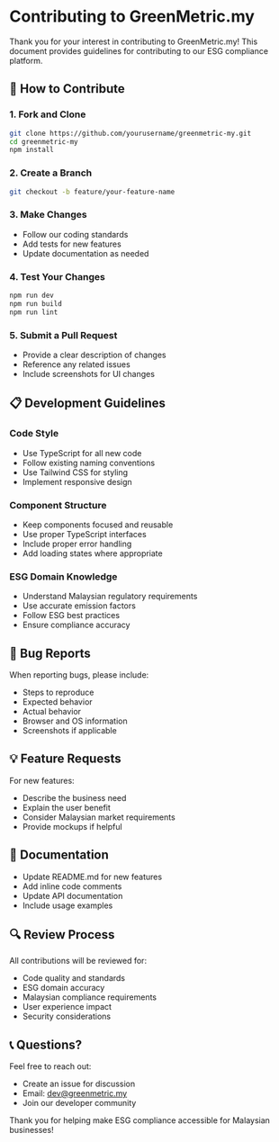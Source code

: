 # Contributing to GreenMetric.my

Thank you for your interest in contributing to GreenMetric.my! This document provides guidelines for contributing to our ESG compliance platform.

## 🤝 How to Contribute

### 1. Fork and Clone
```bash
git clone https://github.com/yourusername/greenmetric-my.git
cd greenmetric-my
npm install
```

### 2. Create a Branch
```bash
git checkout -b feature/your-feature-name
```

### 3. Make Changes
- Follow our coding standards
- Add tests for new features
- Update documentation as needed

### 4. Test Your Changes
```bash
npm run dev
npm run build
npm run lint
```

### 5. Submit a Pull Request
- Provide a clear description of changes
- Reference any related issues
- Include screenshots for UI changes

## 📋 Development Guidelines

### Code Style
- Use TypeScript for all new code
- Follow existing naming conventions
- Use Tailwind CSS for styling
- Implement responsive design

### Component Structure
- Keep components focused and reusable
- Use proper TypeScript interfaces
- Include proper error handling
- Add loading states where appropriate

### ESG Domain Knowledge
- Understand Malaysian regulatory requirements
- Use accurate emission factors
- Follow ESG best practices
- Ensure compliance accuracy

## 🐛 Bug Reports

When reporting bugs, please include:
- Steps to reproduce
- Expected behavior
- Actual behavior
- Browser and OS information
- Screenshots if applicable

## 💡 Feature Requests

For new features:
- Describe the business need
- Explain the user benefit
- Consider Malaysian market requirements
- Provide mockups if helpful

## 📝 Documentation

- Update README.md for new features
- Add inline code comments
- Update API documentation
- Include usage examples

## 🔍 Review Process

All contributions will be reviewed for:
- Code quality and standards
- ESG domain accuracy
- Malaysian compliance requirements
- User experience impact
- Security considerations

## 📞 Questions?

Feel free to reach out:
- Create an issue for discussion
- Email: dev@greenmetric.my
- Join our developer community

Thank you for helping make ESG compliance accessible for Malaysian businesses!